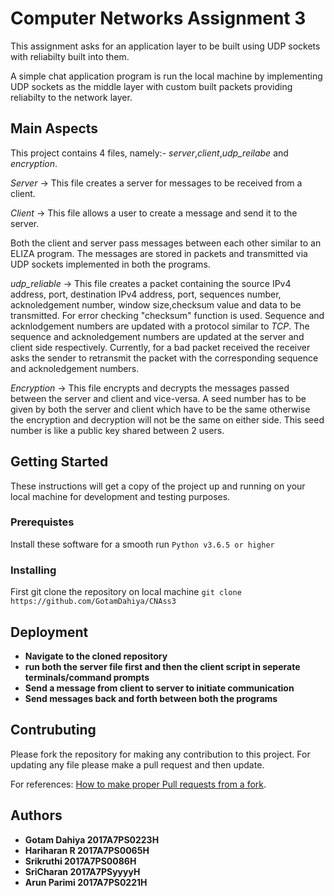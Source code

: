 # Computer Networks Assignment 3

This assignment asks for an application layer to be built using UDP sockets with reliabilty built into them.

A simple chat application program is run the local machine by implementing UDP sockets as the middle layer with custom built packets providing reliabilty to the network layer.

## Main Aspects

This project contains 4 files, namely:- *server*,*client*,*udp_reilabe* and *encryption*.

*Server* -> This file creates a server for messages to be received from a client.

*Client* -> This file allows a user to create a message and send it to the server.

Both the client and server pass messages between each other similar to an ELIZA program. The messages are stored in packets and transmitted via UDP sockets implemented in both the programs.

*udp_reliable* -> This file creates a packet containing the source IPv4 address, port, destination IPv4 address, port, sequences number, acknoledgement number, window size,checksum value and data to be transmitted. For error checking "checksum" function is used. Sequence and acknlodgement numbers are updated with a protocol similar to *TCP*. The sequence and acknoledgement numbers are updated at the server and client side respectively. Currently, for a bad packet received the receiver asks the sender to retransmit the packet with the corresponding sequence and acknoledgement numbers.

*Encryption* -> This file encrypts and decrypts the messages passed between the server and client and vice-versa. A seed number has to be given by both the server and client which have to be the same otherwise the encryption and decryption will not be the same on either side. This seed number is like a public key shared between 2 users.

## Getting Started

These instructions will get a copy of the project up and running on your local machine for development and testing purposes.

### Prerequistes

Install these software for a smooth run
```Python v3.6.5 or higher```

### Installing

First git clone the repository on local machine
```git clone https://github.com/GotamDahiya/CNAss3```

## Deployment

* **Navigate to the cloned repository**
* **run both the server file first and then the client script in seperate terminals/command prompts**
* **Send a message from client to server to initiate communication**
* **Send messages back and forth between both the programs**

## Contrubuting

Please fork the repository for making any contribution to this project. For updating any file please make a pull request and then update.

For references: [How to make proper Pull requests from a fork](https://help.github.com/en/github/collaborating-with-issues-and-pull-requests/creating-a-pull-request-from-a-fork).

## Authors

* **Gotam Dahiya 2017A7PS0223H**
* **Hariharan R 2017A7PS0065H**
* **Srikruthi 2017A7PS0086H**
* **SriCharan 2017A7PSyyyyH**
* **Arun Parimi 2017A7PS0221H**
